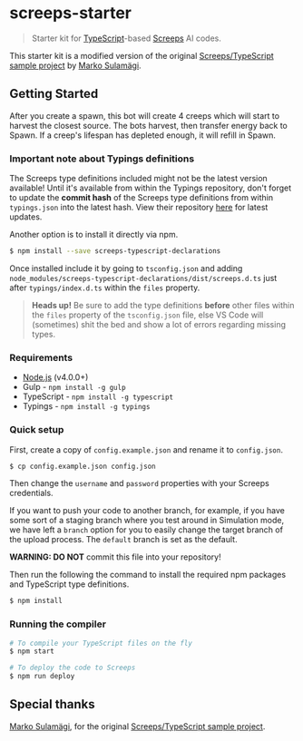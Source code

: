 # screeps-starter

> Starter kit for [TypeScript](http://www.typescriptlang.org/)-based [Screeps](https://screeps.com/) AI codes.

This starter kit is a modified version of the original [Screeps/TypeScript sample project](https://github.com/MarkoSulamagi/Screeps-typescript-sample-project) by [Marko Sulamägi](https://github.com/MarkoSulamagi).

## Getting Started

After you create a spawn, this bot will create 4 creeps which will start to harvest the closest source. The bots harvest, then transfer energy back to Spawn. If a creep's lifespan has depleted enough, it will refill in Spawn.

### Important note about Typings definitions

The Screeps type definitions included might not be the latest version available! Until it's available from within the Typings repository, don't forget to update the **commit hash** of the Screeps type definitions from within `typings.json` into the latest hash. View their repository [here](https://github.com/screepers/Screeps-Typescript-Declarations) for latest updates.

Another option is to install it directly via npm.

```bash
$ npm install --save screeps-typescript-declarations
```

Once installed include it by going to `tsconfig.json` and adding `node_modules/screeps-typescript-declarations/dist/screeps.d.ts` just after `typings/index.d.ts` within the `files` property.

> **Heads up!** Be sure to add the type definitions **before** other files within the `files` property of the `tsconfig.json` file, else VS Code will (sometimes) shit the bed and show a lot of errors regarding missing types.

### Requirements

* [Node.js](https://nodejs.org/en/) (v4.0.0+)
* Gulp - `npm install -g gulp`
* TypeScript - `npm install -g typescript`
* Typings - `npm install -g typings`

### Quick setup

First, create a copy of `config.example.json` and rename it to `config.json`.

```bash
$ cp config.example.json config.json
```

Then change the `username` and `password` properties with your Screeps credentials.

If you want to push your code to another branch, for example, if you have some sort of a staging branch where you test around in Simulation mode, we have left a `branch` option for you to easily change the target branch of the upload process. The `default` branch is set as the default.

**WARNING: DO NOT** commit this file into your repository!

Then run the following the command to install the required npm packages and TypeScript type definitions.

```bash
$ npm install
```

### Running the compiler

```bash
# To compile your TypeScript files on the fly
$ npm start

# To deploy the code to Screeps
$ npm run deploy
```

## Special thanks

[Marko Sulamägi](https://github.com/MarkoSulamagi), for the original [Screeps/TypeScript sample project](https://github.com/MarkoSulamagi/Screeps-typescript-sample-project).
